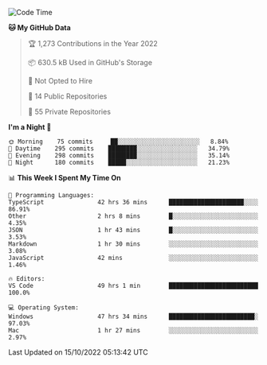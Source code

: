 <!--START_SECTION:waka-->
![Code Time](http://img.shields.io/badge/Code%20Time-3%2C143%20hrs%2032%20mins-blue)

**🐱 My GitHub Data** 

> 🏆 1,273 Contributions in the Year 2022
 > 
> 📦 630.5 kB Used in GitHub's Storage 
 > 
> 🚫 Not Opted to Hire
 > 
> 📜 14 Public Repositories 
 > 
> 🔑 55 Private Repositories  
 > 
**I'm a Night 🦉** 

```text
🌞 Morning    75 commits     ██░░░░░░░░░░░░░░░░░░░░░░░   8.84% 
🌆 Daytime    295 commits    ████████░░░░░░░░░░░░░░░░░   34.79% 
🌃 Evening    298 commits    ████████░░░░░░░░░░░░░░░░░   35.14% 
🌙 Night      180 commits    █████░░░░░░░░░░░░░░░░░░░░   21.23%

```


📊 **This Week I Spent My Time On** 

```text
💬 Programming Languages: 
TypeScript               42 hrs 36 mins      █████████████████████░░░░   86.91% 
Other                    2 hrs 8 mins        █░░░░░░░░░░░░░░░░░░░░░░░░   4.35% 
JSON                     1 hr 43 mins        █░░░░░░░░░░░░░░░░░░░░░░░░   3.53% 
Markdown                 1 hr 30 mins        ░░░░░░░░░░░░░░░░░░░░░░░░░   3.08% 
JavaScript               42 mins             ░░░░░░░░░░░░░░░░░░░░░░░░░   1.46%

🔥 Editors: 
VS Code                  49 hrs 1 min        █████████████████████████   100.0%

💻 Operating System: 
Windows                  47 hrs 34 mins      ████████████████████████░   97.03% 
Mac                      1 hr 27 mins        ░░░░░░░░░░░░░░░░░░░░░░░░░   2.97%

```


 Last Updated on 15/10/2022 05:13:42 UTC
<!--END_SECTION:waka-->

